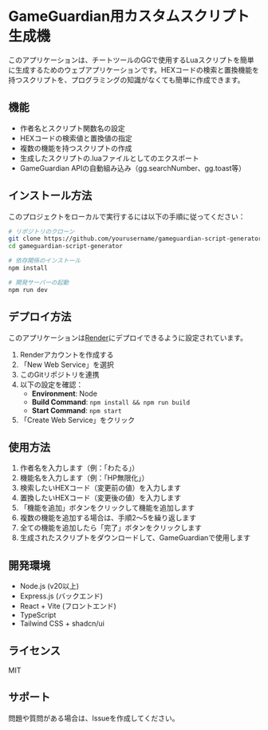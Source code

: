 # GameGuardian用カスタムスクリプト生成機

このアプリケーションは、チートツールのGGで使用するLuaスクリプトを簡単に生成するためのウェブアプリケーションです。HEXコードの検索と置換機能を持つスクリプトを、プログラミングの知識がなくても簡単に作成できます。
## 機能

- 作者名とスクリプト関数名の設定
- HEXコードの検索値と置換値の指定
- 複数の機能を持つスクリプトの作成
- 生成したスクリプトの.luaファイルとしてのエクスポート
- GameGuardian APIの自動組み込み（gg.searchNumber、gg.toast等）

## インストール方法

このプロジェクトをローカルで実行するには以下の手順に従ってください：

```bash
# リポジトリのクローン
git clone https://github.com/yourusername/gameguardian-script-generator.git
cd gameguardian-script-generator

# 依存関係のインストール
npm install

# 開発サーバーの起動
npm run dev
```

## デプロイ方法

このアプリケーションは[Render](https://render.com/)にデプロイできるように設定されています。

1. Renderアカウントを作成する
2. 「New Web Service」を選択
3. このGitリポジトリを連携
4. 以下の設定を確認：
   - **Environment**: Node
   - **Build Command**: `npm install && npm run build`
   - **Start Command**: `npm start`
5. 「Create Web Service」をクリック

## 使用方法

1. 作者名を入力します（例：「わたる」）
2. 機能名を入力します（例：「HP無限化」）
3. 検索したいHEXコード（変更前の値）を入力します
4. 置換したいHEXコード（変更後の値）を入力します
5. 「機能を追加」ボタンをクリックして機能を追加します
6. 複数の機能を追加する場合は、手順2〜5を繰り返します
7. 全ての機能を追加したら「完了」ボタンをクリックします
8. 生成されたスクリプトをダウンロードして、GameGuardianで使用します

## 開発環境

- Node.js (v20以上)
- Express.js (バックエンド)
- React + Vite (フロントエンド)
- TypeScript
- Tailwind CSS + shadcn/ui

## ライセンス

MIT

## サポート

問題や質問がある場合は、Issueを作成してください。

